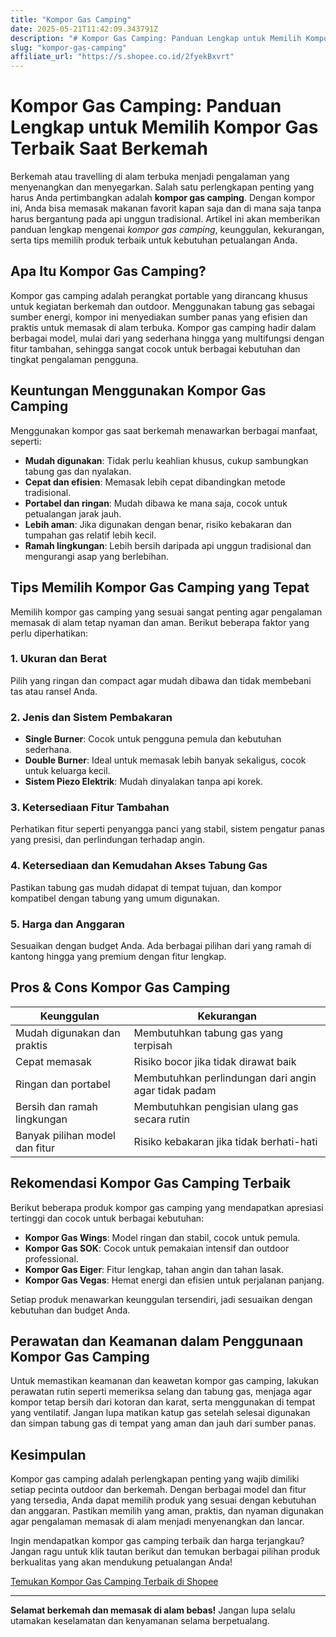 ```yaml
---
title: "Kompor Gas Camping"
date: 2025-05-21T11:42:09.343791Z
description: "# Kompor Gas Camping: Panduan Lengkap untuk Memilih Kompor Gas Terbaik Saat Berkemah..."
slug: "kompor-gas-camping"
affiliate_url: "https://s.shopee.co.id/2fyekBxvrt"
---
```

# Kompor Gas Camping: Panduan Lengkap untuk Memilih Kompor Gas Terbaik Saat Berkemah

Berkemah atau travelling di alam terbuka menjadi pengalaman yang menyenangkan dan menyegarkan. Salah satu perlengkapan penting yang harus Anda pertimbangkan adalah **kompor gas camping**. Dengan kompor ini, Anda bisa memasak makanan favorit kapan saja dan di mana saja tanpa harus bergantung pada api unggun tradisional. Artikel ini akan memberikan panduan lengkap mengenai *kompor gas camping*, keunggulan, kekurangan, serta tips memilih produk terbaik untuk kebutuhan petualangan Anda.

## Apa Itu Kompor Gas Camping?

Kompor gas camping adalah perangkat portable yang dirancang khusus untuk kegiatan berkemah dan outdoor. Menggunakan tabung gas sebagai sumber energi, kompor ini menyediakan sumber panas yang efisien dan praktis untuk memasak di alam terbuka. Kompor gas camping hadir dalam berbagai model, mulai dari yang sederhana hingga yang multifungsi dengan fitur tambahan, sehingga sangat cocok untuk berbagai kebutuhan dan tingkat pengalaman pengguna.

## Keuntungan Menggunakan Kompor Gas Camping

Menggunakan kompor gas saat berkemah menawarkan berbagai manfaat, seperti:

- **Mudah digunakan**: Tidak perlu keahlian khusus, cukup sambungkan tabung gas dan nyalakan.
- **Cepat dan efisien**: Memasak lebih cepat dibandingkan metode tradisional.
- **Portabel dan ringan**: Mudah dibawa ke mana saja, cocok untuk petualangan jarak jauh.
- **Lebih aman**: Jika digunakan dengan benar, risiko kebakaran dan tumpahan gas relatif lebih kecil.
- **Ramah lingkungan**: Lebih bersih daripada api unggun tradisional dan mengurangi asap yang berlebihan.

## Tips Memilih Kompor Gas Camping yang Tepat

Memilih kompor gas camping yang sesuai sangat penting agar pengalaman memasak di alam tetap nyaman dan aman. Berikut beberapa faktor yang perlu diperhatikan:

### 1. Ukuran dan Berat

Pilih yang ringan dan compact agar mudah dibawa dan tidak membebani tas atau ransel Anda.

### 2. Jenis dan Sistem Pembakaran

- **Single Burner**: Cocok untuk pengguna pemula dan kebutuhan sederhana.
- **Double Burner**: Ideal untuk memasak lebih banyak sekaligus, cocok untuk keluarga kecil.
- **Sistem Piezo Elektrik**: Mudah dinyalakan tanpa api korek.

### 3. Ketersediaan Fitur Tambahan

Perhatikan fitur seperti penyangga panci yang stabil, sistem pengatur panas yang presisi, dan perlindungan terhadap angin.

### 4. Ketersediaan dan Kemudahan Akses Tabung Gas

Pastikan tabung gas mudah didapat di tempat tujuan, dan kompor kompatibel dengan tabung yang umum digunakan.

### 5. Harga dan Anggaran

Sesuaikan dengan budget Anda. Ada berbagai pilihan dari yang ramah di kantong hingga yang premium dengan fitur lengkap.

## Pros & Cons Kompor Gas Camping

| Keunggulan                         | Kekurangan                          |
|-----------------------------------|-------------------------------------|
| Mudah digunakan dan praktis     | Membutuhkan tabung gas yang terpisah |
| Cepat memasak                   | Risiko bocor jika tidak dirawat baik |
| Ringan dan portabel            | Membutuhkan perlindungan dari angin agar tidak padam |
| Bersih dan ramah lingkungan     | Membutuhkan pengisian ulang gas secara rutin |
| Banyak pilihan model dan fitur | Risiko kebakaran jika tidak berhati-hati |

## Rekomendasi Kompor Gas Camping Terbaik

Berikut beberapa produk kompor gas camping yang mendapatkan apresiasi tertinggi dan cocok untuk berbagai kebutuhan:

- **Kompor Gas Wings**: Model ringan dan stabil, cocok untuk pemula.
- **Kompor Gas SOK**: Cocok untuk pemakaian intensif dan outdoor professional.
- **Kompor Gas Eiger**: Fitur lengkap, tahan angin dan tahan lasak.
- **Kompor Gas Vegas**: Hemat energi dan efisien untuk perjalanan panjang.

Setiap produk menawarkan keunggulan tersendiri, jadi sesuaikan dengan kebutuhan dan budget Anda.

## Perawatan dan Keamanan dalam Penggunaan Kompor Gas Camping

Untuk memastikan keamanan dan keawetan kompor gas camping, lakukan perawatan rutin seperti memeriksa selang dan tabung gas, menjaga agar kompor tetap bersih dari kotoran dan karat, serta menggunakan di tempat yang ventilatif. Jangan lupa matikan katup gas setelah selesai digunakan dan simpan tabung gas di tempat yang aman dan jauh dari sumber panas.

## Kesimpulan

Kompor gas camping adalah perlengkapan penting yang wajib dimiliki setiap pecinta outdoor dan berkemah. Dengan berbagai model dan fitur yang tersedia, Anda dapat memilih produk yang sesuai dengan kebutuhan dan anggaran. Pastikan memilih yang aman, praktis, dan nyaman digunakan agar pengalaman memasak di alam menjadi menyenangkan dan lancar.

Ingin mendapatkan kompor gas camping terbaik dan harga terjangkau? Jangan ragu untuk klik tautan berikut dan temukan berbagai pilihan produk berkualitas yang akan mendukung petualangan Anda!  

[Temukan Kompor Gas Camping Terbaik di Shopee](https://s.shopee.co.id/2fyekBxvrt)

---

**Selamat berkemah dan memasak di alam bebas!** Jangan lupa selalu utamakan keselamatan dan kenyamanan selama berpetualang.